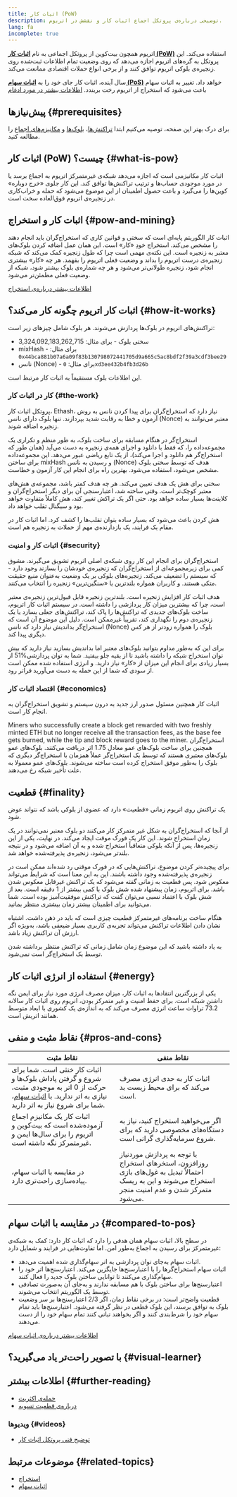 ```yaml
---
title: اثبات کار (PoW)
description: توضیحی درباره‌ی پروتکل اجماع اثبات کار و نقشش در اتریوم.
lang: fa
incomplete: true
---
```


اتریوم همچون بیت‌کوین از پروتکل اجماعی به نام **[اثبات کار (PoW)](https://wikipedia.org/wiki/Proof_of_work)** استفاده می‌کند. این پروتکل به گره‌های اتریوم اجازه می‌دهد که روی وضعیت تمام اطلاعات ثبت‌شده روی زنجیره‌ی بلوکی اتریوم توافق کنند و از برخی انواع حملات اقتصادی ممانعت می‌کند.

سال آینده،‌ اثبات کار جای خود را به **[اثبات سهام (PoS)](/developers/docs/consensus-mechanisms/pos)** خواهد داد. تغییر به اثبات سهام باعث می‌شود که استخراج از اتریوم رخت بربندد. [اطلاعات بیشتر در مورد ادغام](/upgrades/merge/)

## پیش‌نیازها {#prerequisites}

برای درک بهتر این صفحه، توصیه می‌کنیم ابتدا [تراکنش‌ها](/developers/docs/transactions/)‏، [بلوک‌ها](/developers/docs/blocks/) و [مکانیزم‌های اجماع](/developers/docs/consensus-mechanisms/) را مطالعه کنید.

## اثبات کار (PoW) چیست؟ {#what-is-pow}

اثبات کار مکانیزمی است که اجازه می‌دهد شبکه‌ی غیرمتمرکز اتریوم به اجماع برسد یا در مورد موجودی حساب‌ها و ترتیب تراکنش‌ها توافق کند. این کار جلوی «خرج دوباره» کوین‌ها را می‌گیرد و باعث حصول اطمینان از این موضوع می‌شود که حمله و خراب‌کاری در زنجیره‌ی اتریوم فوق‌العاده سخت است.

## اثبات کار و استخراج {#pow-and-mining}

اثبات کار الگوریتم پایه‌ای است که سختی و قوانین کاری که استخراج‌گران باید انجام دهند را مشخص می‌کند. استخراج خودِ «کار» است. این همان عمل اضافه کردن بلوک‌های معتبر به زنجیره است. این نکته‌ی مهمی است چرا که طول زنجیره‌ کمک می‌کند که شبکه زنجیره‌ی درست اتریوم را بداند و وضعیت فعلی اتریوم را بفهمد. هر چه «کار» بیشتری انجام شود، زنجیره طولانی‌تر می‌شود و هر چه شماره‌ی بلوک بیشتر شود، شبکه از وضعیت فعلی مطمئن‌تر می‌شود.

[اطلاعات بیشتر درباره‌ی استخراج](/developers/docs/consensus-mechanisms/pow/mining/)

## اثبات کار اتریوم چگونه کار می‌کند؟ {#how-it-works}

تراکنش‌های اتریوم در بلوک‌ها پردازش می‌شوند. هر بلوک شامل چیزهای زیر است:

- سختی بلوک - برای مثال: 3,324,092,183,262,715
- mixHash - برای مثال: `0x44bca881b07a6a09f83b130798072441705d9a665c5ac8bdf2f39a3cdf3bee29`
- نانس (Nonce) - برای مثال: `0xd3ee432b4fb3d26b`

این اطلاعات بلوک مستقیماً به اثبات کار مرتبط است.

### کار در اثبات کار {#the-work}

پروتکل اثبات کار، Ethash، نیاز دارد که استخراج‌گران برای پیدا کردن نانس به روش آزمون و خطا به رقابت شدید بپردازند. تنها بلوک دارای نانس (Nonce) معتبر می‌توانند به زنجیره اضافه شوند.

استخراج‌گر در هنگام مسابقه برای ساخت بلوک، به طور منظم و تکراری یک مجموعه‌داده را، که فقط با دانلود و اجرای همه‌ی زنجیره به دست می‌آید (همان طور که استخراج‌گر هم دانلود و اجرا می‌کند)، از یک تابع ریاضی عبور می‌دهد. این مجموعه‌داده برای ساختن mixHash و رسیدن به نانس (Nonce) هدف که توسط سختی بلوک مشخص می‌شود، استفاده می‌شود. بهترین راه برای انجام این کار آزمون و خطاست.

سختی برای هش یک هدف تعیین می‌کند. هر چه هدف کمتر باشد، مجموعه‌ی هش‌های معتبر کوچک‌تر است. وقتی ساخته شد، اعتبارسنجی آن برای دیگر استخراج‌گران و کلاینت‌ها بسیار ساده خواهد بود. حتی اگر یک تراکش تغییر کند، هش کاملاً متفاوت خواهد بود و سیگنال تقلب خواهد داد.

هش کردن باعث می‌شود که بسیار ساده بتوان تقلب‌ها را کشف کرد. اما اثبات کار در مقام یک فرایند، یک بازدارنده‌ی مهم از حملات به زنجیره‌ هم است.

### اثبات کار و امنیت {#security}

استخراج‌گران برای انجام این کار روی شبکه‌ی اصلی اتریوم تشویق می‌گیرند. مشوق کمی برای زیرمجموعه‌ای از استخراج‌گران که زنجیره‌ی خودشان را بسازند وجود دارد - که سیستم را تضعیف می‌کند. زنجیره‌های بلوکی بر یک وضعیت به‌عنوان منبع حقیقت متکی هستند. و کاربران همواره بلندترین یا «سنگین‌ترین» زنجیره‌ را انتخاب می‌کنند.

هدف اثبات کار افزایش زنجیره است. بلندترین زنجیره قابل قبول‌ترین زنجیره‌ی معتبر است، چرا که بیشترین میزان کار پردازشی را داشته است. در سیستم اثبات کار اتریوم، ساخت بلوک‌های جدیدی که تراکنش‌ها را پاک کند، تراکنش‌های جعلی بسازد یا یک زنجیره‌ی دوم را نگهداری کند، تقریباً غیرممکن است. دلیل این موضوع آن است که استخراج‌گر بداندیش نیاز دارد که نانس (Nonce) بلوک را همواره زودتر از هر کس دیگری پیدا کند.

برای این که به‌طور مداوم بتوانید بلوک‌های معتبر اما بداندیش بسازید نیاز دارید که بیش از ‎51%‏ توان استخراج شبکه را داشته باشید تا از بقیه جلو بیفتید. شما به توان پردازشی بسیار زیادی برای انجام این میزان از «کار» نیاز دارید. و انرژی استفاده شده ممکن است از سودی که شما از این حمله به دست می‌آورید فراتر رود.

### اقتصاد اثبات کار {#economics}

اثبات کار همچنین مسئول صدور ارز جدید به درون سیستم و تشویق استخراج‌گران به انجام کار است.

Miners who successfully create a block get rewarded with two freshly minted ETH but no longer receive all the transaction fees, as the base fee gets burned, while the tip and block reward goes to the miner. استخراج‌گران همچنین برای ساخت بلوک‌های عمو معادل 1.75 اتر دریافت می‌کنند. بلوک‌های عمو بلوک‌های معتبری هستند که توسط یک استخراج‌گر عملاً همزمان با استخراج‌گر دیگری که بلوک را به‌طور موفق استخراج کرده است ساخته می‌شوند. بلوک‌های عمو معمولا به علت تأخیر شبکه رخ می‌دهند.

## قطعیت {#finality}

یک تراکنش روی اتریوم زمانی «قطعیت» دارد که عضوی از بلوکی باشد که نتواند عوض شود.

از آنجا که استخراج‌گران به شکل غیر متمرکز کار می‌کنند دو بلوک معتبر نمی‌توانند در یک زمان استخراج شوند. این کار یک فورک موقت ایجاد می‌کند. در نهایت، یکی از این زنجیره‌ها، پس از آنکه بلوکی متعاقباً استخراج شده و به آن اضافه می‌شود و در نتیجه بلندتر می‌شود، زنجیره‌ی پذیرفته‌شده خواهد شد.

برای پیچیده‌تر کردن موضوع، تراکنش‌هایی که در فورک موقتی رد شده‌اند ممکن است در زنجیره‌ی پذیرفته‌شده وجود داشته باشند. این به این معنا است که شرایط می‌تواند معکوس شود. پس قطعیت به زمانی گفته می‌شود که یک تراکنش غیرقابل معکوس شدن باشد. برای اتریوم، زمان پیشنهاد شده شش بلوک یا کمی بیشتر از 1 دقیقه است. بعد از شش بلوک با اعتماد نسبی می‌توان گفت که تراکنش موفقیت‌آمیز بوده است. شما می‌توانید برای اطمینان بیشتر زمان بیشتری منتظر بمانید.

هنگام ساخت برنامه‌های غیرمتمرکز قطعیت چیزی است که باید در ذهن داشت. اشتباه نشان دادن اطلاعات تراکنش می‌تواند تجربه‌ی کاربری بسیار ضیعفی باشد، به‌ویژه اگر ارزش آن تراکنش زیاد باشد.

به یاد داشته باشید که این موضوع زمان شامل زمانی که تراکنش منتظر برداشته شدن توسط یک استخراج‌گر است نمی‌شود.

## استفاده از انرژی اثبات کار {#energy}

یکی از بزرگترین انتقادها به اثبات کار، میزان مصرف انرژی مورد نیاز برای ایمن نگه داشتن شبکه است. برای حفظ امنیت و غیر متمرکز بودن، اتریوم روی اثبات کار سالانه 73.2 تراوات ساعت انرژی مصرف می‌کند که به اندازه‌ی یک کشوری با ابعاد متوسط همانند اتریش است.

## نقاط مثبت و منفی {#pros-and-cons}

| نقاط مثبت                                                                                                                                                                                                  | نقاط منفی                                                                                                                                              |
| ---------------------------------------------------------------------------------------------------------------------------------------------------------------------------------------------------------- | ------------------------------------------------------------------------------------------------------------------------------------------------------ |
| اثبات کار خنثی است. شما برای شروع و گرفتن پاداش بلوک‌ها و حرکت از 0 اتر به موجودی مثبت، نیازی به اتر ندارید. با [اثبات سهام](/developers/docs/consensus-mechanisms/pos/)، شما برای شروع نیاز به اتر دارید. | اثبات کار به حدی انرژی مصرف می‌کند که برای محیط زیست بد است.                                                                                           |
| اثبات کار یک مکانیزم اجماع آزموده‌شده است که بیت‌کوین و اتریوم را برای سال‌ها ایمن و غیرمتمرکز نگه داشته است.                                                                                              | اگر می‌خواهید استخراج کنید، نیاز به دستگاه‌های مخصوصی دارید که برای شروع سرمایه‌گذاری گرانی است.                                                       |
| در مقایسه با اثبات سهام، پیاده‌سازی راحت‌تری دارد.                                                                                                                                                         | با توجه به پردازش موردنیاز روزافزون، استخرهای استخراج احتمالاً تبدیل به غول‌های بازی استخراج می‌شوند و این به ریسک متمرکز شدن و عدم امنیت منجر می‌شود. |

## در مقایسه با اثبات سهام {#compared-to-pos}

در سطح بالا، اثبات سهام همان هدفی را دارد که اثبات کار دارد: کمک به شبکه‌ی غیرمتمرکز برای رسیدن به اجماع به‌طور امن. اما تفاوت‌هایی در فرایند و شمایل دارد:

- اثبات سهام به‌جای توان پردازشی به اتر سهام‌گذاری شده اهمیت می‌دهد.
- اثبات سهام استخراج‌گرها را با اعتبارسنج‌ها جایگزین می‌کند. اعتبارسنج‌ها اتر خود را سهام‌گذاری می‌کنند تا توانایی ساختن بلوک جدید را فعال کنند.
- اعتبارسنج‌ها برای ساختن بلوک با هم مسابقه ندارند و به‌جای آن به‌صورت تصادفی توسط یک الگوریتم انتخاب می‌شوند.
- قطعیت واضح‌تر است: در برخی نقاط زمان، اگر 2/3 اعتبارسنج‌ها بر سر وضعیت بلوک به توافق برسند، این بلوک قطعی در نظر گرفته می‌شود. اعتبارسنج‌ها باید تمام سهام خود را شرط‌بندی کنند و اگر بخواهند تبانی کنند تمام سهام خود را از دست می‌دهند.

[اطلاعات بیشتر درباره‌ی اثبات سهام](/developers/docs/consensus-mechanisms/pos/)

## با تصویر راحت‌تر یاد می‌گیرید؟ {#visual-learner}

<YouTube id="3EUAcxhuoU4" />

## اطلاعات بیشتر {#further-reading}

- [حمله‌ی اکثریت](https://en.bitcoin.it/wiki/Majority_attack)
- [درباره‌ی قطعیت تسویه](https://blog.nexus.org/2016/05/09/on-settlement-finality/)

### ویدیوها {#videos}

- [توضیح فنی پروتکل اثبات کار](https://youtu.be/9V1bipPkCTU)

## موضوعات مرتبط {#related-topics}

- [استخراج](/developers/docs/consensus-mechanisms/pow/mining/)
- [اثبات سهام](/developers/docs/consensus-mechanisms/pos/)

